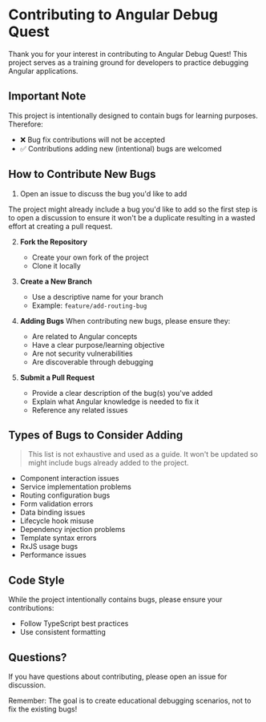 # Contributing to Angular Debug Quest

Thank you for your interest in contributing to Angular Debug Quest! This project serves as a training ground for developers to practice debugging Angular applications.

## Important Note

This project is intentionally designed to contain bugs for learning purposes. Therefore:

- ❌ Bug fix contributions will not be accepted
- ✅ Contributions adding new (intentional) bugs are welcomed

## How to Contribute New Bugs

1. Open an issue to discuss the bug you'd like to add

The project might already include a bug you'd like to add so the first step is to open a discussion to ensure it won't be a duplicate resulting in a wasted effort at creating a pull request.

2. **Fork the Repository**

   - Create your own fork of the project
   - Clone it locally

3. **Create a New Branch**

   - Use a descriptive name for your branch
   - Example: `feature/add-routing-bug`

4. **Adding Bugs**
   When contributing new bugs, please ensure they:

   - Are related to Angular concepts
   - Have a clear purpose/learning objective
   - Are not security vulnerabilities
   - Are discoverable through debugging

5. **Submit a Pull Request**
   - Provide a clear description of the bug(s) you've added
   - Explain what Angular knowledge is needed to fix it
   - Reference any related issues

## Types of Bugs to Consider Adding

> This list is not exhaustive and used as a guide.
> It won't be updated so might include bugs already added to the project.

- Component interaction issues
- Service implementation problems
- Routing configuration bugs
- Form validation errors
- Data binding issues
- Lifecycle hook misuse
- Dependency injection problems
- Template syntax errors
- RxJS usage bugs
- Performance issues

## Code Style

While the project intentionally contains bugs, please ensure your contributions:

- Follow TypeScript best practices
- Use consistent formatting

## Questions?

If you have questions about contributing, please open an issue for discussion.

Remember: The goal is to create educational debugging scenarios, not to fix the existing bugs!
